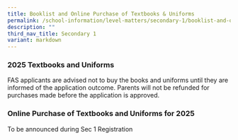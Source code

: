 ```yaml
---
title: Booklist and Online Purchase of Textbooks & Uniforms
permalink: /school-information/level-matters/secondary-1/booklist-and-online-purchase-of-textbooks-n-uniforms/
description: ""
third_nav_title: Secondary 1
variant: markdown
---
```

### 2025 Textbooks and Uniforms

FAS applicants are advised not to buy the books and uniforms until they are informed of the application outcome.  Parents will not be refunded for purchases made before the application is approved. 


### Online Purchase of Textbooks and Uniforms for 2025
To be announced during Sec 1 Registration